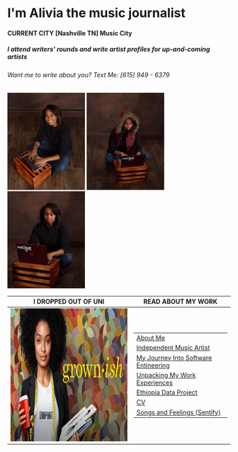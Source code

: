 # I'm Alivia the music journalist 
#### CURRENT CITY [Nashville TN] Music City
##### I attend writers' rounds and write artist profiles for up-and-coming artists
###### Want me to write about you? Text Me: [615] 949 - 6379

<p float="left">
  <img src="/images/P10.jpg" width="175" />
  <img src="/images/P24.jpg" width="175" /> 
  <img src="/images/P7.jpg" width="175" />
</p>

I DROPPED OUT OF UNI | READ ABOUT MY WORK |
--------- | -------------- |
<img src="/images/grownish.jpg" display="block" width="350" height="300" />| <table>  <tr><td>[About Me](https://amblount.github.io/about)</td></tr> <tr><td>[Independent Music Artist](https://amblount.github.io/IMA)</td></tr> <tr><td>[My Journey Into Software Entineering](https://amblount.github.io/AddaTwist)</td></tr> <tr><td>[Unpacking My Work Experiences](https://amblount.github.io/unpackingwork)</td></tr> <tr><td>[Ethiopia Data Project](https://amblount.github.io/ethiopiadata)</td></tr> <tr><td>[CV](https://amblount.github.io/about)</td></tr> <tr><td>[Songs and Feelings (Sentify)](https://amblount.github.io/a-girl-like-me)</td></tr> </table> |











